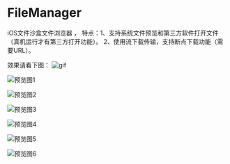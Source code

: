 # FileManager
iOS文件沙盒文件浏览器 ，
特点：1、支持系统文件预览和第三方软件打开文件（真机运行才有第三方打开功能）。
     2、使用流下载传输，支持断点下载功能（需要URL）。

效果请看下图：
![gif](预览图片2.gif)

![预览图1](1.png)

![预览图2](2.png)

![预览图3](3.png)

![预览图4](4.png)

![预览图5](5.png)

![预览图6](6.png)
